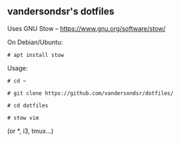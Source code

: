 vandersondsr's dotfiles
--------------------

Uses GNU Stow – https://www.gnu.org/software/stow/ 

On Debian/Ubuntu:
```
# apt install stow
```
Usage: 
```
# cd ~
```
```
# git clone https://github.com/vandersondsr/dotfiles/ 
```
```
# cd dotfiles
```
```
# stow vim
```
(or *, i3, tmux...) 
